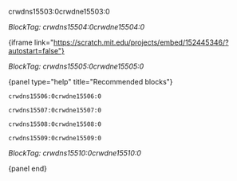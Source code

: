 crwdns15503:0crwdne15503:0

*BlockTag: crwdns15504:0crwdne15504:0*

{iframe link="https://scratch.mit.edu/projects/embed/152445346/?autostart=false"}

*BlockTag: crwdns15505:0crwdne15505:0*

{panel type="help" title="Recommended blocks"}

<pre><code class="scratch:split:random">crwdns15506:0crwdne15506:0
</code></pre>

<pre><code class="scratch:split:random">crwdns15507:0crwdne15507:0
</code></pre>

<pre><code class="scratch:split:random">crwdns15508:0crwdne15508:0
</code></pre>

<pre><code class="scratch:split:random">crwdns15509:0crwdne15509:0
</code></pre>

*BlockTag: crwdns15510:0crwdne15510:0*

{panel end}